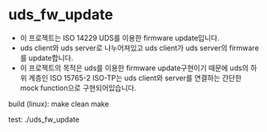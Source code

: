 # uds_fw_update
- 이 프로젝트는 ISO 14229 UDS를 이용한 firmware update입니다.
- uds client와 uds server로 나누어져있고 uds client가 uds server의 firmware를 update합니다.
- 이 프로젝트의 목적은 uds를 이용한 firmware update구현이기 때문에 uds의 하위 계층인 ISO 15765-2 ISO-TP는 uds client와 server를 연결하는 간단한 mock function으로 구현되어있습니다.

build (linux):
    make clean
    make

test:
    ./uds_fw_update
	